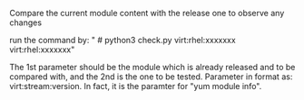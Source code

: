 Compare the current module content with the release one to observe any changes

run the command by:
" # python3 check.py virt:rhel:xxxxxxx virt:rhel:xxxxxxx"

The 1st parameter should be the module which is already released and to be compared with, and the 2nd is the one to be tested.
Parameter in format as: virt:stream:version. In fact, it is the paramter for "yum module info".
